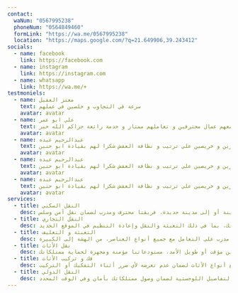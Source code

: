 ```yaml
---
contact:
  waNum: "0567995238"
  phoneNum: "0564849460"
  formLink: "https://wa.me/0567995238"
  location: "https://maps.google.com/?q=21.649906,39.243412"
socials:
  - name: facebook
    link: https://facebook.com
  - name: instagram
    link: https://instagram.com
  - name: whatsapp
    link: https://wa.me/+
testmoniels:
  - name: معتز العقيل
    text: سرعة في التجاوب و خلصين في عملهم
    avatar: avatar
  - name: علي ابو عمر
    text: أنصح الجميع بالتعامل معهم عمال محترفين و تعاملهم ممتاز و خدمة رائعة جزاكم الله خير
    avatar: avatar
  - name: عبدالرحيم عبده
    text: شباب مميزين و خريصين علي ترتيب و نظافة العفش شكرا لهم بقيادة ابو حنين
    avatar: avatar
  - name: عبدالرحيم عبده
    text: شباب مميزين و خريصين علي ترتيب و نظافة العفش شكرا لهم بقيادة ابو حنين
    avatar: avatar
  - name: عبدالرحيم عبده
    text: شباب مميزين و خريصين علي ترتيب و نظافة العفش شكرا لهم بقيادة ابو حنين
    avatar: avatar
services:
  - title: النقل السكني
    desc: نحن نقدم خدمات نقل شاملة للمنازل، تشمل التعبئة والنقل والتفريغ. سواء كنت تنتقل داخل المدينة أو إلى مدينة جديدة، فريقنا محترف ومدرب لضمان نقل آمن وسلس.
  - title: النقل التجاري
    desc: نحن متخصصون في نقل المكاتب والشركات، مما يضمن الحد الأدنى من التوقف في العمل. نقدم حلول نقل مخصصة تلبي احتياجات عملك، بما في ذلك التعبئة والنقل وإعادة التنظيم في الموقع الجديد.
  - title: التعبئة و التغليف
    desc: نحن نقدم خدمة التعبئة والتغليف الكاملة باستخدام مواد عالية الجودة لضمان حماية ممتلكاتك أثناء النقل. فريقنا مدرب على التعامل مع جميع أنواع العناصر، من الهشة إلى الكبيرة.
  - title: نقل الأثاث
    desc: نقدم خدمات تخزين آمنة ومؤقتة للأثاث والممتلكات. سواء كنت بحاجة لتخزين مؤقت أو طويل الأمد، مستودعاتنا مؤمنة ومجهزة لحماية ممتلكاتك.
  - title: فك و تركيب الأثاث
    desc: نحن نقدم خدمات فك وتركيب الأثاث كجزء من عملية النقل. فريقنا مدرب على التعامل مع جميع أنواع الأثاث لضمان عدم تعرضه لأي ضرر أثناء التفكيك أو التركيب.
  - title: النقل الدولي
    desc: نوفر خدمات النقل الدولي، مما يضمن تجربة نقل خالية من المتاعب عبر الحدود. نحن نعتني بجميع التفاصيل اللوجستية لضمان وصول ممتلكاتك بأمان وفي الوقت المحدد.
---
```


